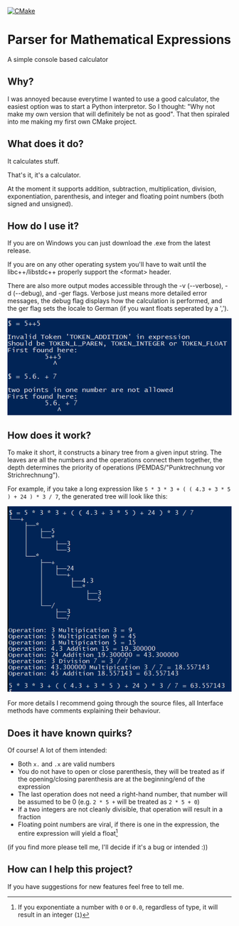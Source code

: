 [![CMake](https://github.com/Vikerox/Parser-for-Mathematical-Expressions/actions/workflows/cmake.yml/badge.svg)](https://github.com/Vikerox/Parser-for-Mathematical-Expressions/actions/workflows/cmake.yml)
# Parser for Mathematical Expressions
A simple console based calculator

## Why?
I was annoyed because everytime I wanted to use a good calculator, the easiest option was to start a Python interpretor.
So I thought: "Why not make my own version that will definitely be not as good".
That then spiraled into me making my first own CMake project.

## What does it do?
It calculates stuff.

That's it, it's a calculator.

At the moment it supports addition, subtraction, multiplication, division, exponentiation, parenthesis, and integer and floating point numbers (both signed and unsigned).

## How do I use it?
If you are on Windows you can just download the .exe from the latest release.

If you are on any other operating system you'll have to wait until the libc++/libstdc++ properly support the \<format> header.

There are also more output modes accessible through the -v (--verbose), -d (--debug), and -ger flags.
Verbose just means more detailed error messages, the debug flag displays how the calculation is performed, and the ger flag sets the locale to German (if you want floats seperated by a ',').

![a demonstration of the verbose error messages](images/verbose_errors.png "Verbose error messages")

## How does it work?
To make it short, it constructs a binary tree from a given input string.
The leaves are all the numbers and the operations connect them together, the depth determines the priority of operations (PEMDAS/"Punktrechnung vor Strichrechnung").

For example, if you take a long expression like `5 * 3 * 3 + ( ( 4.3 + 3 * 5 ) + 24 ) * 3 / 7`, the generated tree will look like this:

![a long operation](images/complicated_operation.png "generated in debug mode")

For more details I recommend going through the source files, all Interface methods have comments explaining their behaviour.

## Does it have known quirks?
Of course! A lot of them intended:
 - Both `x.` and `.x` are valid numbers
 - You do not have to open or close parenthesis, they will be treated as if the opening/closing parenthesis are at the beginning/end of the expression
 - The last operation does not need a right-hand number, that number will be assumed to be 0 (e.g. `2 * 5 +` will be treated as `2 * 5 + 0`)
 - If a two integers are not cleanly divisible, that operation will result in a fraction
 - Floating point numbers are viral, if there is one in the expression, the entire expression will yield a float[^1]

[^1]: If you exponentiate a number with `0` or `0.0`, regardless of type, it will result in an integer (`1`)

(if you find more please tell me, I'll decide if it's a bug or intended :))
## How can I help this project?
If you have suggestions for new features feel free to tell me.
